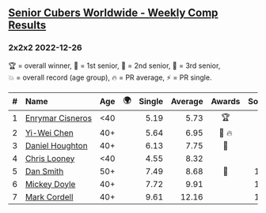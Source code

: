 <style>table {white-space: nowrap;}</style>
<link rel="stylesheet" type="text/css" href="/scw-comp/css/flags.css" />

## [Senior Cubers Worldwide - Weekly Comp Results](/scw-comp/results/)
### 2x2x2 2022-12-26

<span style="white-space: nowrap;">🏆 = overall winner</span>, <span style="white-space: nowrap;">🥇 = 1st senior</span>, <span style="white-space: nowrap;">🥈 = 2nd senior</span>, <span style="white-space: nowrap;">🥉 = 3rd senior</span>, <span style="white-space: nowrap;">💥 = overall record (age group)</span>, <span style="white-space: nowrap;">🔥 = PR average</span>, <span style="white-space: nowrap;">⚡ = PR single</span>.

| # | Name | Age | 🌍 | Single | Average | Awards | Solve 1 | Solve 2 | Solve 3 | Solve 4 | Solve 5 | Video |
| :--: | :-- | :--: | :--: | --: | --: | :--: | --: | --: | --: | --: | --: | :-- |
| 1 | [Enrymar Cisneros](../../persons/enrymar_cisneros/222.md) | <40 | <i class="flag flag-VE" /> | 5.19 | 5.73 | 🏆 | 6.02 | 5.44 | 5.74 | 7.38 | 5.19 | [Desktop](https://www.facebook.com/events/563573978559176/permalink/571861184397122) / [Mobile](https://m.facebook.com/events/563573978559176?view=permalink&id=571861184397122) |
| 2 | [Yi-Wei Chen](../../persons/yi_wei_chen/222.md) | 40+ | <i class="flag flag-TW" /> | 5.64 | 6.95 | 🥇 🔥 | 6.51 | 7.15 | 7.20 | 8.48 | 5.64 | [Desktop](https://www.facebook.com/events/563573978559176/permalink/568904261359481) / [Mobile](https://m.facebook.com/events/563573978559176?view=permalink&id=568904261359481) |
| 3 | [Daniel Houghton](../../persons/daniel_houghton/222.md) | 40+ | <i class="flag flag-CH" /> | 6.13 | 7.75 | 🥈 | 9.63 | 6.80 | 10.28 | 6.82 | 6.13 | [Desktop](https://www.facebook.com/events/563573978559176/permalink/570597057856868) / [Mobile](https://m.facebook.com/events/563573978559176?view=permalink&id=570597057856868) |
| 4 | [Chris Looney](../../persons/chris_looney/222.md) | <40 | <i class="flag flag-US" /> | 4.55 | 8.32 |  | 9.88 | 8.35 | 6.73 | 4.55 | 12.75 | [Desktop](https://www.facebook.com/chris.looney/videos/487193383527493) / [Mobile](https://m.facebook.com/chris.looney/videos/487193383527493) |
| 5 | [Dan Smith](../../persons/dan_smith/222.md) | 50+ | <i class="flag flag-US" /> | 7.49 | 8.68 | 🥉 | 10.04 | 7.49 | 7.60 | 9.83 | 8.61 | [Desktop](https://www.facebook.com/events/563573978559176/permalink/571258567790717) / [Mobile](https://m.facebook.com/events/563573978559176?view=permalink&id=571258567790717) |
| 6 | [Mickey Doyle](../../persons/mickey_doyle/222.md) | 40+ | <i class="flag flag-US" /> | 7.72 | 9.91 |  | 10.59 | 7.72 | 9.19 | 9.95 | 11.50 | [Desktop](https://www.facebook.com/events/563573978559176/permalink/571397751110132) / [Mobile](https://m.facebook.com/events/563573978559176?view=permalink&id=571397751110132) |
| 7 | [Mark Cordell](../../persons/mark_cordell/222.md) | 40+ | <i class="flag flag-US" /> | 9.61 | 12.16 |  | 13.65 | 11.41 | 9.61 | 11.42 | 15.43 | [Desktop](https://www.facebook.com/events/563573978559176/permalink/571968964386344) / [Mobile](https://m.facebook.com/events/563573978559176?view=permalink&id=571968964386344) |

<!-- Global site tag (gtag.js) - Google Analytics -->
<script async src="https://www.googletagmanager.com/gtag/js?id=UA-86348435-3"></script>
<script>window.dataLayer = window.dataLayer || []; function gtag() {dataLayer.push(arguments);} gtag('js', new Date()); gtag('config', 'UA-86348435-3');</script>
